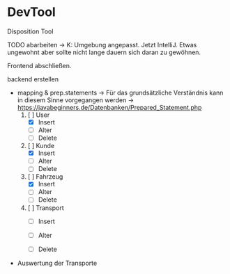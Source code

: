 # DevTool
Disposition Tool

TODO abarbeiten
-> K: Umgebung angepasst. Jetzt IntelliJ. Etwas ungewohnt aber sollte nicht lange dauern sich daran zu gewöhnen.

Frontend abschließen.

backend erstellen
- mapping & prep.statements -> Für das grundsätzliche Verständnis kann in diesem Sinne vorgegangen werden -> https://javabeginners.de/Datenbanken/Prepared_Statement.php
  1. [ ] User
     - [x] Insert
     - [ ] Alter
     - [ ] Delete
  2. [ ] Kunde
     - [x] Insert
     - [ ] Alter
     - [ ] Delete
  3. [ ] Fahrzeug
     - [x] Insert
     - [ ] Alter
     - [ ] Delete
  4. [ ] Transport
     - [ ] Insert
     - [ ] Alter
     - [ ] Delete
 

- Auswertung der Transporte
